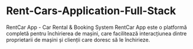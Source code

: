 # Rent-Cars-Application-Full-Stack
RentCar App - Car Rental &amp; Booking System RentCar App este o platformă completă pentru închirierea de mașini, care facilitează interacțiunea dintre proprietarii de mașini și clienții care doresc să le închirieze.

